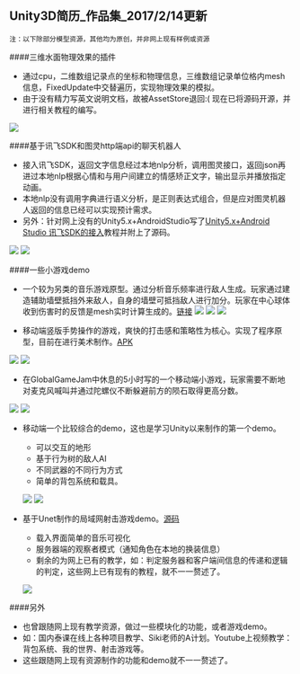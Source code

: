 ## Unity3D简历_作品集_2017/2/14更新
`注：以下除部分模型资源，其他均为原创，并非网上现有样例或资源`

####三维水面物理效果的插件
* 通过cpu，二维数组记录点的坐标和物理信息，三维数组记录单位格内mesh信息，FixedUpdate中交替遍历，实现物理效果的模拟。
* 由于没有精力写英文说明文档，故被AssetStore退回:( 现在已将源码开源，并进行相关教程的编写。

![](/Projects/PhysicalWater/Unity_Plugins_PhysicalWater.png)

####基于讯飞SDK和图灵http端api的聊天机器人
* 接入讯飞SDK，返回文字信息经过本地nlp分析，调用图灵接口，返回json再进过本地nlp根据心情和与用户间建立的情感矫正文字，输出显示并播放指定动画。
* 本地nlp没有调用字典进行语义分析，是正则表达式组合，但是应对图灵机器人返回的信息已经可以实现预计需求。
* 另外：针对网上没有的Unity5.x+AndroidStudio写了[Unity5.x+Android Studio 讯飞SDK的接入](http://weibo.com/ttarticle/p/show?id=2309404072290617851542&is_all=1#_0)教程并附上了源码。

![](/Projects/TalkFriends/Unity_TalkFriend01.png) ![](/Projects/TalkFriends/Unity_TalkFriend02.png)

####一些小游戏demo
* 一个较为另类的音乐游戏原型。通过分析音乐频率进行敌人生成。玩家通过建造辅助墙壁抵挡外来敌人，自身的墙壁可抵挡敌人进行加分。玩家在中心球体收到伤害时的反馈是mesh实时计算生成的。[链接](https://github.com/Super0410/Unity_PersonalProfile/tree/master/Projects/MusicGame)
 ![](/Projects/MusicGame/Unity_Demo_MusicGame01.png)
 ![](/Projects/MusicGame/Unity_Demo_Music02.png)
 ![](/Projects/MusicGame/Unity_Demo_MusicGame03.png) 

* 移动端竖版手势操作的游戏，爽快的打击感和策略性为核心。实现了程序原型，目前在进行美术制作。[APK](https://github.com/Super0410/Unity_PersonalProfile/blob/master/Projects/Hooker/Guard.apk)

 ![](/Projects/Hooker/Unity_Hooker01.png) ![](/Projects/Hooker/Unity_Hooker02.png)

* 在GlobalGameJam中休息的5小时写的一个移动端小游戏，玩家需要不断地对麦克风喊叫并通过陀螺仪不断躲避前方的陨石取得更高分数。

 ![](/Projects/GGJSpaceShouter/Unity_GGJ_SpaceShouter01.png) ![](/Projects/GGJSpaceShouter/Unity_GGJ_SpaceShouter02.png)

* 移动端一个比较综合的demo，这也是学习Unity以来制作的第一个demo。
  * 可以交互的地形
  * 基于行为树的敌人AI
  * 不同武器的不同行为方式
  * 简单的背包系统和载具。
  
   ![](/Projects/FirstRpg/Unity_Demo_Rpg01.png) ![](/Projects/FirstRpg/Unity_Demo_Rpg02.png)

* 基于Unet制作的局域网射击游戏demo。[源码](https://github.com/Super0410/Unity_UnetDemo)
  * 载入界面简单的音乐可视化
  * 服务器端的观察者模式（通知角色在本地的换装信息）
  * 剩余的为网上已有的教学，如：判定服务器和客户端间信息的传递和逻辑的判定，这些网上已有现有的教程，就不一一赘述了。
  
   ![](/Projects/Unet/Unity_Demo_Unet.png)
   
####另外
* 也曾跟随网上现有教学资源，做过一些模块化的功能，或者游戏demo。
* 如：国内泰课在线上各种项目教学、Siki老师的A计划。Youtube上视频教学：背包系统、我的世界、射击游戏等。
* 这些跟随网上现有资源制作的功能和demo就不一一赘述了。
